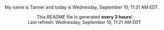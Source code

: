 My name is Tanner and today is Wednesday, September 10, 11:21 AM EDT.

<p align="center">This <i>README</i> file is generated <b>every 3 hours</b>!</br>Last refresh: Wednesday, September 10, 11:21 AM EDT<br /></p>
